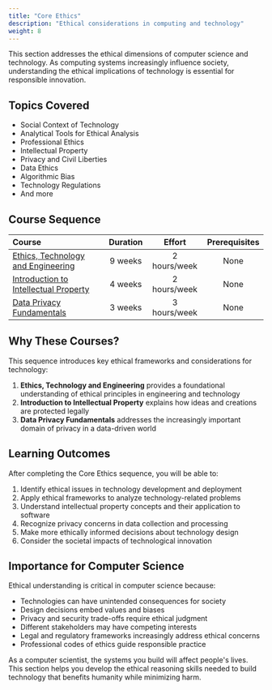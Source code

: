 ```yaml
---
title: "Core Ethics"
description: "Ethical considerations in computing and technology"
weight: 8
---
```


This section addresses the ethical dimensions of computer science and technology. As computing systems increasingly influence society, understanding the ethical implications of technology is essential for responsible innovation.

## Topics Covered

- Social Context of Technology
- Analytical Tools for Ethical Analysis
- Professional Ethics
- Intellectual Property
- Privacy and Civil Liberties
- Data Ethics
- Algorithmic Bias
- Technology Regulations
- And more

## Course Sequence

| Course | Duration | Effort | Prerequisites |
| :--- | :---: | :---: | :---: |
| [Ethics, Technology and Engineering](https://www.coursera.org/learn/ethics-technology-engineering) | 9 weeks | 2 hours/week | None |
| [Introduction to Intellectual Property](https://www.coursera.org/learn/introduction-intellectual-property) | 4 weeks | 2 hours/week | None |
| [Data Privacy Fundamentals](https://www.coursera.org/learn/northeastern-data-privacy) | 3 weeks | 3 hours/week | None |

## Why These Courses?

This sequence introduces key ethical frameworks and considerations for technology:

1. **Ethics, Technology and Engineering** provides a foundational understanding of ethical principles in engineering and technology
2. **Introduction to Intellectual Property** explains how ideas and creations are protected legally
3. **Data Privacy Fundamentals** addresses the increasingly important domain of privacy in a data-driven world

## Learning Outcomes

After completing the Core Ethics sequence, you will be able to:

1. Identify ethical issues in technology development and deployment
2. Apply ethical frameworks to analyze technology-related problems
3. Understand intellectual property concepts and their application to software
4. Recognize privacy concerns in data collection and processing
5. Make more ethically informed decisions about technology design
6. Consider the societal impacts of technological innovation

## Importance for Computer Science

Ethical understanding is critical in computer science because:

- Technologies can have unintended consequences for society
- Design decisions embed values and biases
- Privacy and security trade-offs require ethical judgment
- Different stakeholders may have competing interests
- Legal and regulatory frameworks increasingly address ethical concerns
- Professional codes of ethics guide responsible practice

As a computer scientist, the systems you build will affect people's lives. This section helps you develop the ethical reasoning skills needed to build technology that benefits humanity while minimizing harm. 